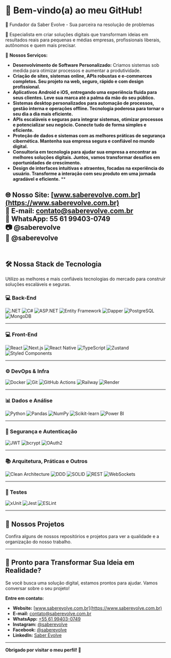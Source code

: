 # 👋 Bem-vindo(a) ao meu GitHub!

🧬 Fundador da Saber Evolve - Sua parceira na resolução de problemas

🎯 Especialista em criar soluções digitais que transformam ideias em resultados reais para pequenas e médias empresas, profissionais liberais, autônomos e quem mais precisar.

💼 **Nossos Serviços:**
- **Desenvolvimento de Software Personalizado:** Criamos sistemas sob medida para otimizar processos e aumentar a produtividade.
- **Criação de sites, sistemas online, APIs robustas e e-commerces completos. Seu projeto na web, seguro, rápido e com design profissional.**
- **Aplicativos Android e iOS, entregando uma experiência fluida para seus clientes. Leve sua marca até a palma da mão do seu público.**
- **Sistemas desktop personalizados para automação de processos, gestão interna e operações offline. Tecnologia poderosa para tornar o seu dia a dia mais eficiente.**
- **APIs escaláveis e seguras para integrar sistemas, otimizar processos e potencializar seu negócio. Conecte tudo de forma simples e eficiente.**
- **Proteção de dados e sistemas com as melhores práticas de segurança cibernética. Mantenha sua empresa segura e confiável no mundo digital.**
- **Consultoria em tecnologia para ajudar sua empresa a encontrar as melhores soluções digitais. Juntos, vamos transformar desafios em oportunidades de crescimento.**
- **Design de interfaces intuitivas e atraentes, focadas na experiência do usuário. Transforme a interação com seu produto em uma jornada agradável e eficiente.**
**

🌐 **Nosso Site:** [www.saberevolve.com.br](https://www.saberevolve.com.br)<br/>
📧 **E-mail:** contato@saberevolve.com.br<br/>
📱 **WhatsApp:** 55 61 99403-0749<br/>
📷 @saberevolve<br/>
🔵 @saberevolve <br/>
<br/>
---

## 🛠️ Nossa Stack de Tecnologia

Utilizo as melhores e mais confiáveis tecnologias do mercado para construir soluções escaláveis e seguras.

### 💻 Back-End

![.NET](https://img.shields.io/badge/.NET-5.0-blue?style=for-the-badge&logo=dotnet)
![C#](https://img.shields.io/badge/C%23-8.0-239120?style=for-the-badge&logo=c-sharp)
![ASP.NET](https://img.shields.io/badge/ASP.NET-Core-512BD4?style=for-the-badge&logo=dotnet)
![Entity Framework](https://img.shields.io/badge/Entity_Framework-Core-6DB33F?style=for-the-badge&logo=dotnet)
![Dapper](https://img.shields.io/badge/Dapper-ORM-00599C?style=for-the-badge)
![PostgreSQL](https://img.shields.io/badge/PostgreSQL-13-336791?style=for-the-badge&logo=postgresql)
![MongoDB](https://img.shields.io/badge/MongoDB-4.4-47A248?style=for-the-badge&logo=mongodb)

---

### 💻 Front-End

![React](https://img.shields.io/badge/React-17-61DAFB?style=for-the-badge&logo=react)
![Next.js](https://img.shields.io/badge/Next.js-10-000000?style=for-the-badge&logo=next.js)
![React Native](https://img.shields.io/badge/React_Native-0.64-61DAFB?style=for-the-badge&logo=react)
![TypeScript](https://img.shields.io/badge/TypeScript-4.2-3178C6?style=for-the-badge&logo=typescript)
![Zustand](https://img.shields.io/badge/Zustand-State_Management-000000?style=for-the-badge)
![Styled Components](https://img.shields.io/badge/Styled_Components-v5.3-DB7093?style=for-the-badge)

---

### ⚙️ DevOps & Infra

![Docker](https://img.shields.io/badge/Docker-20.10-2496ED?style=for-the-badge&logo=docker)
![Git](https://img.shields.io/badge/Git-2.30-F05032?style=for-the-badge&logo=git)
![GitHub Actions](https://img.shields.io/badge/GitHub_Actions-CI/CD-2088FF?style=for-the-badge&logo=github-actions)
![Railway](https://img.shields.io/badge/Railway-Deploy-000000?style=for-the-badge)
![Render](https://img.shields.io/badge/Render-Hosting-46E3B7?style=for-the-badge)

---

### 📊 Dados e Análise

![Python](https://img.shields.io/badge/Python-3.9-3776AB?style=for-the-badge&logo=python)
![Pandas](https://img.shields.io/badge/Pandas-1.2-150458?style=for-the-badge&logo=pandas)
![NumPy](https://img.shields.io/badge/NumPy-1.20-013243?style=for-the-badge&logo=numpy)
![Scikit-learn](https://img.shields.io/badge/Scikit--learn-0.24-F7931E?style=for-the-badge&logo=scikit-learn)
![Power BI](https://img.shields.io/badge/Power_BI-Data_Analysis-F2C811?style=for-the-badge&logo=powerbi)

---

### 🔐 Segurança e Autenticação

![JWT](https://img.shields.io/badge/JWT-Authentication-000000?style=for-the-badge)
![bcrypt](https://img.shields.io/badge/bcrypt-Encryption-00BFFF?style=for-the-badge)
![OAuth2](https://img.shields.io/badge/OAuth2-Authorization-2C2C2C?style=for-the-badge)

---

### 📚 Arquitetura, Práticas e Outros

![Clean Architecture](https://img.shields.io/badge/Clean_Architecture-Design_Patterns-6DB33F?style=for-the-badge)
![DDD](https://img.shields.io/badge/DDD-Domain_Driven_Design-FF5733?style=for-the-badge)
![SOLID](https://img.shields.io/badge/SOLID-Principles-007ACC?style=for-the-badge)
![REST](https://img.shields.io/badge/REST-API-000000?style=for-the-badge)
![WebSockets](https://img.shields.io/badge/WebSockets-RealTime-FF0000?style=for-the-badge)

---

### 🧪 Testes

![xUnit](https://img.shields.io/badge/xUnit-Testing-FF2D20?style=for-the-badge)
![Jest](https://img.shields.io/badge/Jest-Testing-C21325?style=for-the-badge&logo=jest)
![ESLint](https://img.shields.io/badge/ESLint-Linting-4B32C3?style=for-the-badge&logo=eslint)

---

## 🚀 Nossos Projetos

Confira alguns de nossos repositórios e projetos para ver a qualidade e a organização do nosso trabalho.

---

## 📢 Pronto para Transformar Sua Ideia em Realidade?

Se você busca uma solução digital, estamos prontos para ajudar. Vamos conversar sobre o seu projeto!

**Entre em contato:**
- **Website:** [www.saberevolve.com.br](https://www.saberevolve.com.br)
- **E-mail:** contato@saberevolve.com.br
- **WhatsApp:** [+55 61 99403-0749](https://wa.me/5561994030749)
- **Instagram:** [@saberevolve](https://instagram.com/saberevolve)
- **Facebook:** [@saberevolve](https://facebook.com/saberevolve)
- **LinkedIn:** [Saber Evolve](https://linkedin.com/company/saber-evolve)

---

**Obrigado por visitar o meu perfil! 🚀**
